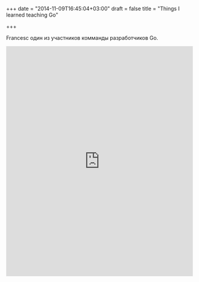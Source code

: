 +++
date = "2014-11-09T16:45:04+03:00"
draft = false
title = "Things I learned teaching Go"

+++

<p>Francesc один из участников комманды разработчиков Go.</p>
 <iframe width="100%" height="620" src="https://www.youtube.com/embed/B-r3Wf_I2Lk" frameborder="0" allowfullscreen></iframe>